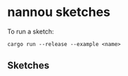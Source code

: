 # nannou sketches

To run a sketch:
```Shell
cargo run --release --example <name>

```

## Sketches
